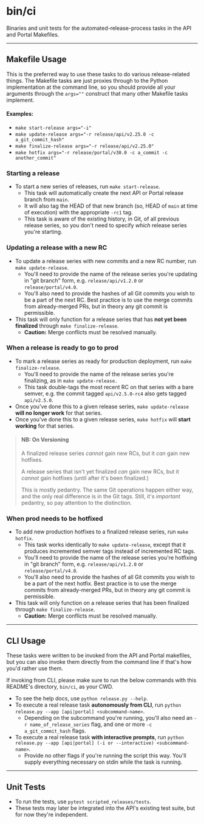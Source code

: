 # bin/ci

Binaries and unit tests for the automated-release-process tasks in the API and Portal Makefiles.

---

## Makefile Usage

This is the preferred way to use these tasks to do various release-related things.
The Makefile tasks are just proxies through to the Python implementation at the command line,
so you should provide all your arguments through the `args=""` construct that many other Makefile tasks implement.

#### Examples:
- `make start-release args="-i"`
- `make update-release args="-r release/api/v2.25.0 -c a_git_commit_hash"`
- `make finalize-release args="-r release/api/v2.25.0"`
- `make hotfix args="-r release/portal/v30.0 -c a_commit -c another_commit"`

### Starting a release
- To start a new series of releases, run `make start-release`.
  - This task will automatically create the next API or Portal release branch from `main`.
  - It will also tag the HEAD of that new branch (so, HEAD of `main` at time of execution) with the appropriate `-rc1` tag.
  - This task is aware of the existing history, in Git, of all previous release series, 
    so you don't need to specify _which_ release series you're starting.

### Updating a release with a new RC
- To update a release series with new commits and a new RC number, run `make update-release`.
  - You'll need to provide the name of the release series you're updating in "git branch" form, 
    e.g. `release/api/v1.2.0` or `release/portal/v4.0`.
  - You'll also need to provide the hashes of all Git commits you wish to be a part of the next RC.
    Best practice is to use the merge commits from already-merged PRs, but in theory any git commit is permissible.
- This task will only function for a release series that has **not yet been finalized** through `make finalize-release`.
  - **Caution:** Merge conflicts must be resolved manually.
  
### When a release is ready to go to prod
- To mark a release series as ready for production deployment, run `make finalize-release`.
  - You'll need to provide the name of the release series you're finalizing, as in `make update-release.`
  - This task double-tags the most recent RC on that series with a bare semver, e.g. the commit tagged `api/v2.5.0-rc4` also gets tagged `api/v2.5.0`.
- Once you've done this to a given release series, `make update-release` **will no longer work** for that series.
- Once you've done this to a given release series, `make hotfix` will **start working** for that series. 

> #### NB: On Versioning
> A finalized release series _cannot_ gain new RCs, but it _can_ gain new hotfixes.
> 
> A release series that isn't yet finalized _can_ gain new RCs, but it _cannot_ gain hotfixes (until after it's been finalized.)
> 
> This is mostly pedantry. The same Git operations happen either way, and the only real difference is in the Git tags.
> Still, it's _important_ pedantry, so pay attention to the distinction.


### When prod needs to be hotfixed
- To add new production hotfixes to a finalized release series, run `make hotfix`.
  - This task works identically to `make update-release`,
    except that it produces incremented semver tags instead of incremented RC tags.
  - You'll need to provide the name of the release series you're hotfixing in "git branch" form,
      e.g. `release/api/v1.2.0` or `release/portal/v4.0`.
  - You'll also need to provide the hashes of all Git commits you wish to be a part of the next hotfix.
    Best practice is to use the merge commits from already-merged PRs, but in theory any git commit is permissible.
- This task will only function on a release series that has been finalized through `make finalize-release`.
  - **Caution:** Merge conflicts must be resolved manually.

---

## CLI Usage

These tasks were written to be invoked from the API and Portal makefiles,
but you can also invoke them directly from the command line if that's how you'd rather use them.

If invoking from CLI, please make sure to run the below commands with this README's directory, `bin/ci`, as your CWD.

- To see the help docs, use `python release.py --help`.
- To execute a real release task **autonomously from CLI**, run `python release.py --app [api|portal] <subcommand-name>`.
  - Depending on the subcommand you're running, you'll also need an `-r name_of_release_series` flag, 
    and one or more `-c a_git_commit_hash` flags.
- To execute a real release task **with interactive prompts**, run `python release.py --app [api|portal] (-i or --interactive) <subcommand-name>`.
  - Provide no other flags if you're running the script this way. 
    You'll supply everything necessary on stdin while the task is running.

---

## Unit Tests

- To run the tests, use `pytest scripted_releases/tests`. 
- These tests may later be integrated into the API's existing test suite, but for now they're independent.